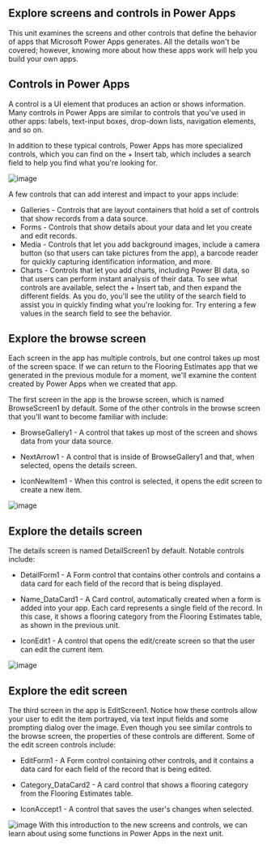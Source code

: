 ## Explore screens and controls in Power Apps

This unit examines the screens and other controls that define the behavior of apps that Microsoft Power Apps generates. All the details won't be covered; however, knowing more about how these apps work will help you build your own apps.

## Controls in Power Apps
A control is a UI element that produces an action or shows information. Many controls in Power Apps are similar to controls that you've used in other apps: labels, text-input boxes, drop-down lists, navigation elements, and so on.

In addition to these typical controls, Power Apps has more specialized controls, which you can find on the + Insert tab, which includes a search field to help you find what you're looking for.

![image](https://github.com/adeleke123/Power-Platform/assets/51156057/20aef55b-6fdf-4bc1-b5e2-1ffaa9bd2345)

A few controls that can add interest and impact to your apps include:

+ Galleries - Controls that are layout containers that hold a set of controls that show records from a data source.
+ Forms - Controls that show details about your data and let you create and edit records.
+ Media - Controls that let you add background images, include a camera button (so that users can take pictures from the app), a barcode reader for quickly capturing identification information, and more.
+ Charts - Controls that let you add charts, including Power BI data, so that users can perform instant analysis of their data.
To see what controls are available, select the + Insert tab, and then expand the different fields. As you do, you'll see the utility of the search field to assist you in quickly finding what you're looking for. Try entering a few values in the search field to see the behavior.

## Explore the browse screen
Each screen in the app has multiple controls, but one control takes up most of the screen space. If we can return to the Flooring Estimates app that we generated in the previous module for a moment, we'll examine the content created by Power Apps when we created that app.

The first screen in the app is the browse screen, which is named BrowseScreen1 by default. Some of the other controls in the browse screen that you'll want to become familiar with include:

+ BrowseGallery1 - A control that takes up most of the screen and shows data from your data source.

+ NextArrow1 - A control that is inside of BrowseGallery1 and that, when selected, opens the details screen.

+ IconNewItem1 - When this control is selected, it opens the edit screen to create a new item.

![image](https://github.com/adeleke123/Power-Platform/assets/51156057/e014bdcc-b810-45b8-a69b-707fb169ca81)

## Explore the details screen
The details screen is named DetailScreen1 by default. Notable controls include:

+ DetailForm1 - A Form control that contains other controls and contains a data card for each field of the record that is being displayed.

+ Name_DataCard1 - A Card control, automatically created when a form is added into your app. Each card represents a single field of the record. In this case, it shows a flooring category from the Flooring Estimates table, as shown in the previous unit.

+ IconEdit1 - A control that opens the edit/create screen so that the user can edit the current item.

![image](https://github.com/adeleke123/Power-Platform/assets/51156057/69a3db2f-f338-4125-a0d5-46272baad7e3)

## Explore the edit screen
The third screen in the app is EditScreen1. Notice how these controls allow your user to edit the item portrayed, via text input fields and some prompting dialog over the image. Even though you see similar controls to the browse screen, the properties of these controls are different. Some of the edit screen controls include:

+ EditForm1 - A Form control containing other controls, and it contains a data card for each field of the record that is being edited.

+ Category_DataCard2 - A card control that shows a flooring category from the Flooring Estimates table.

+ IconAccept1 - A control that saves the user's changes when selected.

![image](https://github.com/adeleke123/Power-Platform/assets/51156057/9f46d752-ef15-4731-b941-0aa01931eedd)
With this introduction to the new screens and controls, we can learn about using some functions in Power Apps in the next unit.
